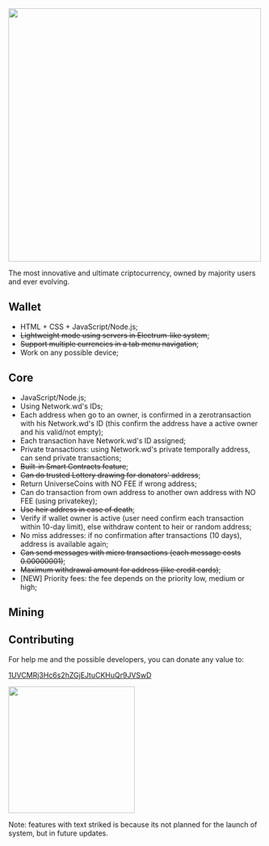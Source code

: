 <img width="500px" src="https://api.blockai.com/v1/registrations/ern1Ke/preview"/>

The most innovative and ultimate criptocurrency, owned by majority users and ever evolving.

## Wallet
* HTML + CSS + JavaScript/Node.js;
* ~~Lightweight mode using servers in Electrum-like system~~;
* ~~Support multiple currencies in a tab menu navigation~~;
* Work on any possible device;

## Core
* JavaScript/Node.js;
* Using Network.wd's IDs;
* Each address when go to an owner, is confirmed in a zerotransaction with his Network.wd's ID (this confirm the address have a active owner and his valid/not empty);
* Each transaction have Network.wd's ID assigned;
* Private transactions: using Network.wd's private temporally address, can send private transactions;
* ~~Built-in Smart Contracts feature~~;
* ~~Can do trusted Lottery drawing for donators' address~~;
* Return UniverseCoins with NO FEE if wrong address;
* Can do transaction from own address to another own address with NO FEE (using privatekey);
* ~~Use heir address in case of death~~;
* Verify if wallet owner is active (user need confirm each transaction within 10-day limit), else withdraw content to heir or random address;
* No miss addresses: if no confirmation after transactions (10 days), address is available again;
* ~~Can send messages with micro transactions (each message costs 0.00000001)~~;
* ~~Maximum withdrawal amount for address (like credit cards)~~;
* [NEW] Priority fees: the fee depends on the priority low, medium or high;

## Mining


## Contributing
For help me and the possible developers, you can donate any value to:

<a href="bitcoin:1UVCMRj3Hc6s2hZGjEJtuCKHuQr9JVSwD">1UVCMRj3Hc6s2hZGjEJtuCKHuQr9JVSwD</a>

<img width="250px" src="http://i.imgur.com/TDwgwEb.png"/>

Note: features with text striked is because its not planned for the launch of system, but in future updates.
